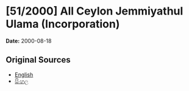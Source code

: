 # [51/2000] All Ceylon Jemmiyathul Ulama (Incorporation)

**Date:** 2000-08-18

## Original Sources

- [English](https://documents.gov.lk/view/acts/2000/8/51-2000_E.pdf)
- [සිංහල](https://documents.gov.lk/view/acts/2000/8/51-2000_S.pdf)
